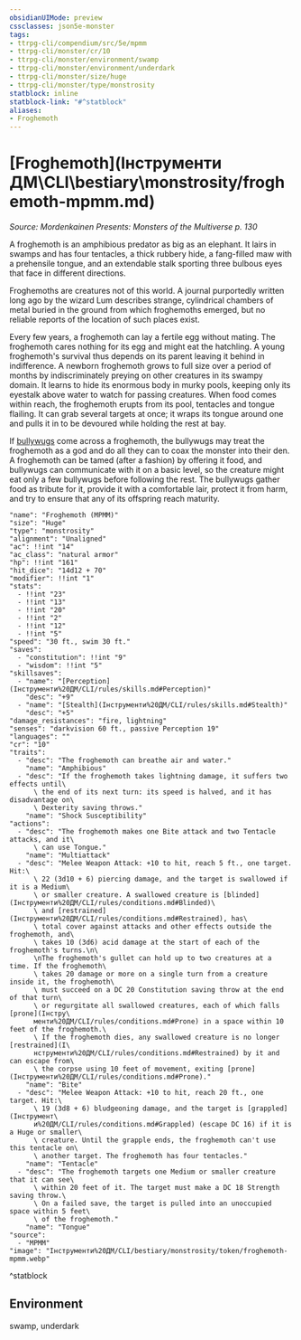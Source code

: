 ```yaml
---
obsidianUIMode: preview
cssclasses: json5e-monster
tags:
- ttrpg-cli/compendium/src/5e/mpmm
- ttrpg-cli/monster/cr/10
- ttrpg-cli/monster/environment/swamp
- ttrpg-cli/monster/environment/underdark
- ttrpg-cli/monster/size/huge
- ttrpg-cli/monster/type/monstrosity
statblock: inline
statblock-link: "#^statblock"
aliases:
- Froghemoth
---
```

# [Froghemoth](Інструменти ДМ\CLI\bestiary\monstrosity/froghemoth-mpmm.md)
*Source: Mordenkainen Presents: Monsters of the Multiverse p. 130*  

A froghemoth is an amphibious predator as big as an elephant. It lairs in swamps and has four tentacles, a thick rubbery hide, a fang-filled maw with a prehensile tongue, and an extendable stalk sporting three bulbous eyes that face in different directions.

Froghemoths are creatures not of this world. A journal purportedly written long ago by the wizard Lum describes strange, cylindrical chambers of metal buried in the ground from which froghemoths emerged, but no reliable reports of the location of such places exist.

Every few years, a froghemoth can lay a fertile egg without mating. The froghemoth cares nothing for its egg and might eat the hatchling. A young froghemoth's survival thus depends on its parent leaving it behind in indifference. A newborn froghemoth grows to full size over a period of months by indiscriminately preying on other creatures in its swampy domain. It learns to hide its enormous body in murky pools, keeping only its eyestalk above water to watch for passing creatures. When food comes within reach, the froghemoth erupts from its pool, tentacles and tongue flailing. It can grab several targets at once; it wraps its tongue around one and pulls it in to be devoured while holding the rest at bay.

If [bullywugs](Інструменти%20ДМ/CLI/bestiary/fey/bullywug-warrior-xmm.md) come across a froghemoth, the bullywugs may treat the froghemoth as a god and do all they can to coax the monster into their den. A froghemoth can be tamed (after a fashion) by offering it food, and bullywugs can communicate with it on a basic level, so the creature might eat only a few bullywugs before following the rest. The bullywugs gather food as tribute for it, provide it with a comfortable lair, protect it from harm, and try to ensure that any of its offspring reach maturity.

```statblock
"name": "Froghemoth (MPMM)"
"size": "Huge"
"type": "monstrosity"
"alignment": "Unaligned"
"ac": !!int "14"
"ac_class": "natural armor"
"hp": !!int "161"
"hit_dice": "14d12 + 70"
"modifier": !!int "1"
"stats":
  - !!int "23"
  - !!int "13"
  - !!int "20"
  - !!int "2"
  - !!int "12"
  - !!int "5"
"speed": "30 ft., swim 30 ft."
"saves":
  - "constitution": !!int "9"
  - "wisdom": !!int "5"
"skillsaves":
  - "name": "[Perception](Інструменти%20ДМ/CLI/rules/skills.md#Perception)"
    "desc": "+9"
  - "name": "[Stealth](Інструменти%20ДМ/CLI/rules/skills.md#Stealth)"
    "desc": "+5"
"damage_resistances": "fire, lightning"
"senses": "darkvision 60 ft., passive Perception 19"
"languages": ""
"cr": "10"
"traits":
  - "desc": "The froghemoth can breathe air and water."
    "name": "Amphibious"
  - "desc": "If the froghemoth takes lightning damage, it suffers two effects until\
      \ the end of its next turn: its speed is halved, and it has disadvantage on\
      \ Dexterity saving throws."
    "name": "Shock Susceptibility"
"actions":
  - "desc": "The froghemoth makes one Bite attack and two Tentacle attacks, and it\
      \ can use Tongue."
    "name": "Multiattack"
  - "desc": "Melee Weapon Attack: +10 to hit, reach 5 ft., one target. Hit:\
      \ 22 (3d10 + 6) piercing damage, and the target is swallowed if it is a Medium\
      \ or smaller creature. A swallowed creature is [blinded](Інструменти%20ДМ/CLI/rules/conditions.md#Blinded)\
      \ and [restrained](Інструменти%20ДМ/CLI/rules/conditions.md#Restrained), has\
      \ total cover against attacks and other effects outside the froghemoth, and\
      \ takes 10 (3d6) acid damage at the start of each of the froghemoth's turns.\n\
      \nThe froghemoth's gullet can hold up to two creatures at a time. If the froghemoth\
      \ takes 20 damage or more on a single turn from a creature inside it, the froghemoth\
      \ must succeed on a DC 20 Constitution saving throw at the end of that turn\
      \ or regurgitate all swallowed creatures, each of which falls [prone](Інстру\
      менти%20ДМ/CLI/rules/conditions.md#Prone) in a space within 10 feet of the froghemoth.\
      \ If the froghemoth dies, any swallowed creature is no longer [restrained](І\
      нструменти%20ДМ/CLI/rules/conditions.md#Restrained) by it and can escape from\
      \ the corpse using 10 feet of movement, exiting [prone](Інструменти%20ДМ/CLI/rules/conditions.md#Prone)."
    "name": "Bite"
  - "desc": "Melee Weapon Attack: +10 to hit, reach 20 ft., one target. Hit:\
      \ 19 (3d8 + 6) bludgeoning damage, and the target is [grappled](Інструмент\
      и%20ДМ/CLI/rules/conditions.md#Grappled) (escape DC 16) if it is a Huge or smaller\
      \ creature. Until the grapple ends, the froghemoth can't use this tentacle on\
      \ another target. The froghemoth has four tentacles."
    "name": "Tentacle"
  - "desc": "The froghemoth targets one Medium or smaller creature that it can see\
      \ within 20 feet of it. The target must make a DC 18 Strength saving throw.\
      \ On a failed save, the target is pulled into an unoccupied space within 5 feet\
      \ of the froghemoth."
    "name": "Tongue"
"source":
  - "MPMM"
"image": "Інструменти%20ДМ/CLI/bestiary/monstrosity/token/froghemoth-mpmm.webp"
```
^statblock

## Environment

swamp, underdark